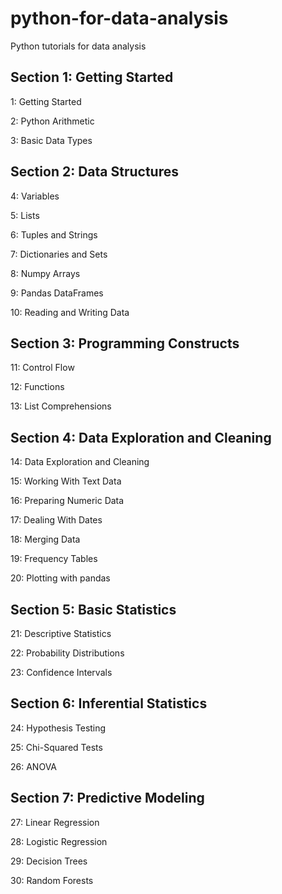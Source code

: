 # python-for-data-analysis
Python tutorials for data analysis

## Section 1: Getting Started

1: Getting Started

2: Python Arithmetic

3: Basic Data Types

## Section 2: Data Structures

4: Variables

5: Lists

6: Tuples and Strings

7: Dictionaries and Sets

8: Numpy Arrays

9: Pandas DataFrames

10: Reading and Writing Data


## Section 3: Programming Constructs

11: Control Flow

12: Functions

13: List Comprehensions

## Section 4: Data Exploration and Cleaning
14: Data Exploration and Cleaning

15: Working With Text Data

16: Preparing Numeric Data

17: Dealing With Dates

18: Merging Data

19: Frequency Tables

20: Plotting with pandas

## Section 5: Basic Statistics
21: Descriptive Statistics

22: Probability Distributions

23: Confidence Intervals

## Section 6: Inferential Statistics
24: Hypothesis Testing

25: Chi-Squared Tests

26: ANOVA

## Section 7: Predictive Modeling
27: Linear Regression

28: Logistic Regression

29: Decision Trees

30: Random Forests
